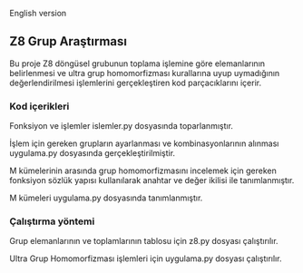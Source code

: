English version
<h2>Z8 Grup Araştırması</h2>
Bu proje Z8 döngüsel grubunun toplama işlemine göre elemanlarının belirlenmesi ve ultra grup homomorfizması kurallarına uyup uymadığının değerlendirilmesi işlemlerini gerçekleştiren kod parçacıklarını içerir.
<h3>Kod içerikleri</h3>
<p>Fonksiyon ve işlemler islemler.py dosyasında toparlanmıştır.</p>
<p>İşlem için gereken grupların ayarlanması ve kombinasyonlarının alınması uygulama.py dosyasında gerçekleştirilmiştir.</p>
<p>M kümelerinin arasında grup homomorfizmasını incelemek için gereken fonksiyon sözlük yapısı kullanılarak anahtar ve değer ikilisi ile tanımlanmıştır.</p>
<p>M kümeleri uygulama.py dosyasında tanımlanmıştır.</p>
<h3>Çalıştırma yöntemi</h3>
<p>Grup elemanlarının ve toplamlarının tablosu için z8.py dosyası çalıştırılır.</p>
<p>Ultra Grup Homomorfizması işlemleri için uygulama.py dosyası çalıştırılır.</p>
